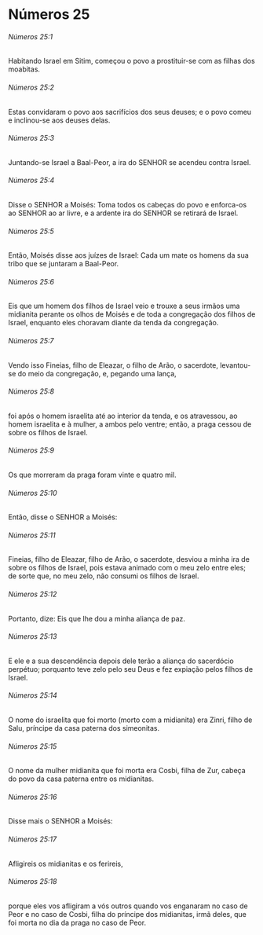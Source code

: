 # Números 25

###### Números 25:1

Habitando Israel em Sitim, começou o povo a prostituir-se com as filhas dos moabitas.

###### Números 25:2

Estas convidaram o povo aos sacrifícios dos seus deuses; e o povo comeu e inclinou-se aos deuses delas.

###### Números 25:3

Juntando-se Israel a Baal-Peor, a ira do SENHOR se acendeu contra Israel.

###### Números 25:4

Disse o SENHOR a Moisés: Toma todos os cabeças do povo e enforca-os ao SENHOR ao ar livre, e a ardente ira do SENHOR se retirará de Israel.

###### Números 25:5

Então, Moisés disse aos juízes de Israel: Cada um mate os homens da sua tribo que se juntaram a Baal-Peor.

###### Números 25:6

Eis que um homem dos filhos de Israel veio e trouxe a seus irmãos uma midianita perante os olhos de Moisés e de toda a congregação dos filhos de Israel, enquanto eles choravam diante da tenda da congregação.

###### Números 25:7

Vendo isso Fineias, filho de Eleazar, o filho de Arão, o sacerdote, levantou-se do meio da congregação, e, pegando uma lança,

###### Números 25:8

foi após o homem israelita até ao interior da tenda, e os atravessou, ao homem israelita e à mulher, a ambos pelo ventre; então, a praga cessou de sobre os filhos de Israel.

###### Números 25:9

Os que morreram da praga foram vinte e quatro mil.

###### Números 25:10

Então, disse o SENHOR a Moisés:

###### Números 25:11

Fineias, filho de Eleazar, filho de Arão, o sacerdote, desviou a minha ira de sobre os filhos de Israel, pois estava animado com o meu zelo entre eles; de sorte que, no meu zelo, não consumi os filhos de Israel.

###### Números 25:12

Portanto, dize: Eis que lhe dou a minha aliança de paz.

###### Números 25:13

E ele e a sua descendência depois dele terão a aliança do sacerdócio perpétuo; porquanto teve zelo pelo seu Deus e fez expiação pelos filhos de Israel.

###### Números 25:14

O nome do israelita que foi morto (morto com a midianita) era Zinri, filho de Salu, príncipe da casa paterna dos simeonitas.

###### Números 25:15

O nome da mulher midianita que foi morta era Cosbi, filha de Zur, cabeça do povo da casa paterna entre os midianitas.

###### Números 25:16

Disse mais o SENHOR a Moisés:

###### Números 25:17

Afligireis os midianitas e os ferireis,

###### Números 25:18

porque eles vos afligiram a vós outros quando vos enganaram no caso de Peor e no caso de Cosbi, filha do príncipe dos midianitas, irmã deles, que foi morta no dia da praga no caso de Peor.

